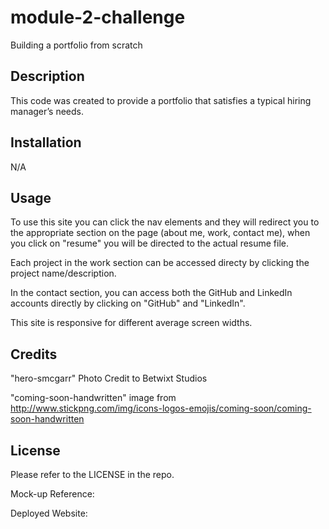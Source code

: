 # module-2-challenge
Building a portfolio from scratch

## Description

This code was created to provide a portfolio that satisfies a typical hiring manager’s needs.

## Installation

N/A

## Usage

To use this site you can click the nav elements and they will redirect you to the appropriate section on the page (about me, work, contact me), when you click on "resume" you will be directed to the actual resume file.

Each project in the work section can be accessed directy by clicking the project name/description.

In the contact section, you can access both the GitHub and LinkedIn accounts directly by clicking on "GitHub" and "LinkedIn".

This site is responsive for different average screen widths.

## Credits

"hero-smcgarr" Photo Credit to Betwixt Studios

"coming-soon-handwritten" image from http://www.stickpng.com/img/icons-logos-emojis/coming-soon/coming-soon-handwritten

## License

Please refer to the LICENSE in the repo.

Mock-up Reference:

Deployed Website:



